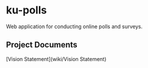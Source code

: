 # ku-polls

Web application for conducting online polls and surveys.

## Project Documents

[Vision Statement](wiki/Vision Statement)
